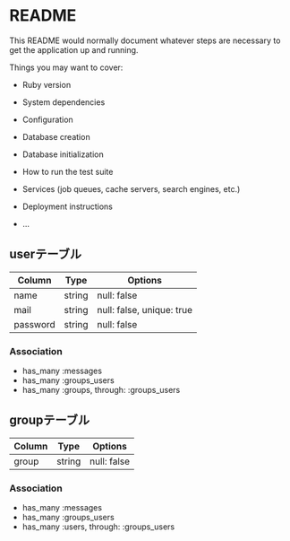 # README

This README would normally document whatever steps are necessary to get the
application up and running.

Things you may want to cover:

* Ruby version

* System dependencies

* Configuration

* Database creation

* Database initialization

* How to run the test suite

* Services (job queues, cache servers, search engines, etc.)

* Deployment instructions

* ...

## userテーブル

|Column|Type|Options|
|------|----|-------|
|name|string|null: false|
|mail|string|null: false, unique: true|
|password|string|null: false|

### Association
- has_many :messages
- has_many :groups_users
- has_many :groups, through: :groups_users

## groupテーブル

|Column|Type|Options|
|------|----|-------|
|group|string|null: false|

### Association
- has_many :messages
- has_many :groups_users
- has_many :users, through: :groups_users

